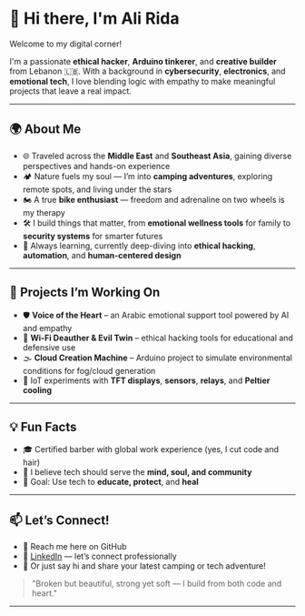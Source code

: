 # 👋 Hi there, I'm Ali Rida

Welcome to my digital corner!

I'm a passionate **ethical hacker**, **Arduino tinkerer**, and **creative builder** from Lebanon 🇱🇧. With a background in **cybersecurity**, **electronics**, and **emotional tech**, I love blending logic with empathy to make meaningful projects that leave a real impact.

---

## 🌍 About Me
- 🌐 Traveled across the **Middle East** and **Southeast Asia**, gaining diverse perspectives and hands-on experience
- 🏕️ Nature fuels my soul — I’m into **camping adventures**, exploring remote spots, and living under the stars
- 🏍️ A true **bike enthusiast** — freedom and adrenaline on two wheels is my therapy
- 🛠️ I build things that matter, from **emotional wellness tools** for family to **security systems** for smarter futures
- 🧠 Always learning, currently deep-diving into **ethical hacking**, **automation**, and **human-centered design**

---

## 🚧 Projects I’m Working On
- 🛡️ **Voice of the Heart** – an Arabic emotional support tool powered by AI and empathy
- 📡 **Wi-Fi Deauther & Evil Twin** – ethical hacking tools for educational and defensive use
- 🌫️ **Cloud Creation Machine** – Arduino project to simulate environmental conditions for fog/cloud generation
- 🧪 IoT experiments with **TFT displays**, **sensors**, **relays**, and **Peltier cooling**

---

## 💡 Fun Facts
- 🎓 Certified barber with global work experience (yes, I cut code and hair)
- 📖 I believe tech should serve the **mind, soul, and community**
- 🎯 Goal: Use tech to **educate, protect**, and **heal**

---

## 📫 Let’s Connect!
- 💌 Reach me here on GitHub  
- 🔗 [LinkedIn](https://www.linkedin.com/in/ali-al-rida-hammoud-b57997321/) — let’s connect professionally  
- 💭 Or just say hi and share your latest camping or tech adventure!

> "Broken but beautiful, strong yet soft — I build from both code and heart."

---
